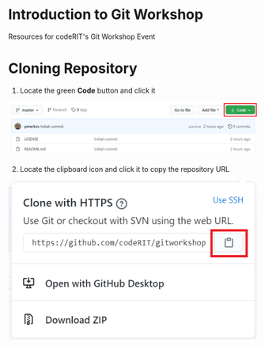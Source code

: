 # Introduction to Git Workshop
Resources for codeRIT's Git Workshop Event

# Cloning Repository

1. Locate the green **Code** button and click it

![Screenshot](https://raw.githubusercontent.com/codeRIT/gitworkshop/master/images/image1.png)

2. Locate the clipboard icon and click it to copy the repository URL

![Screenshot](https://raw.githubusercontent.com/codeRIT/gitworkshop/master/images/image2.png)